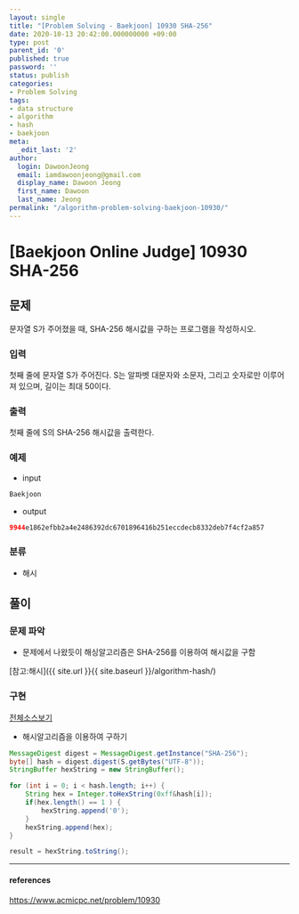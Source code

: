 ```yaml
---
layout: single
title: "[Problem Solving - Baekjoon] 10930 SHA-256"
date: 2020-10-13 20:42:00.000000000 +09:00
type: post
parent_id: '0'
published: true
password: ''
status: publish
categories:
- Problem Solving
tags:
- data structure
- algorithm
- hash
- baekjoon
meta:
  _edit_last: '2'
author:
  login: DawoonJeong
  email: iamdawoonjeong@gmail.com
  display_name: Dawoon Jeong
  first_name: Dawoon
  last_name: Jeong
permalink: "/algorithm-problem-solving-baekjoon-10930/"
---
```

# [Baekjoon Online Judge] 10930 SHA-256

## 문제
문자열 S가 주어졌을 때, SHA-256 해시값을 구하는 프로그램을 작성하시오.

### 입력
첫째 줄에 문자열 S가 주어진다. S는 알파벳 대문자와 소문자, 그리고 숫자로만 이루어져 있으며, 길이는 최대 50이다.

### 출력
첫째 줄에 S의 SHA-256 해시값을 출력한다.

### 예제

- input
```java
Baekjoon
```

- output
```java
9944e1862efbb2a4e2486392dc6701896416b251eccdecb8332deb7f4cf2a857
```

### 분류
- 해시

## 풀이

### 문제 파악
- 문제에서 나왔듯이 해싱알고리즘은 SHA-256를 이용하여 해시값을 구함

[참고:해시]({{ site.url }}{{ site.baseurl }}/algorithm-hash/)

### 구현

[전체소스보기](https://github.com/iamdawoonjeong/java-datastructure-algorithm/blob/master/java-algorithm-problem-solving/src/baekjoon/problem10930/Main.java)

- 해시알고리즘을 이용하여  구하기

```java
MessageDigest digest = MessageDigest.getInstance("SHA-256");
byte[] hash = digest.digest(S.getBytes("UTF-8"));
StringBuffer hexString = new StringBuffer();

for (int i = 0; i < hash.length; i++) {
    String hex = Integer.toHexString(0xff&hash[i]);
    if(hex.length() == 1 ) {
        hexString.append('0');
    }
    hexString.append(hex);
}

result = hexString.toString();
```

---

#### references
<https://www.acmicpc.net/problem/10930>
